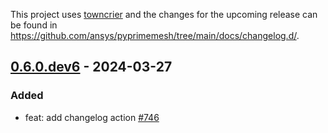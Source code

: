 This project uses [towncrier](https://towncrier.readthedocs.io/) and the changes for the upcoming release can be found in <https://github.com/ansys/pyprimemesh/tree/main/docs/changelog.d/>.

<!-- towncrier release notes start -->

## [0.6.0.dev6](https://github.com/ansys/pyprimemesh/releases/tag/v0.6.0.dev6) - 2024-03-27


### Added

- feat: add changelog action [#746](https://github.com/ansys/pyprimemesh/pull/746)
